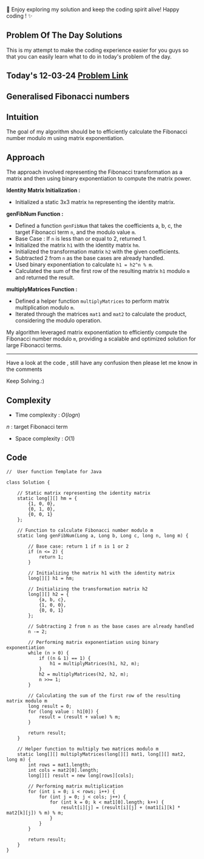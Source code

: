 🚀 Enjoy exploring my solution and keep the coding spirit alive! Happy coding ! ✨


## Problem Of The Day Solutions

This is my attempt to make the coding experience easier for you guys so that you can easily learn what to do in today's problem of the day.

## Today's 12-03-24 [Problem Link](https://www.geeksforgeeks.org/problems/generalised-fibonacci-numbers1820/1)
## Generalised Fibonacci numbers

## Intuition
The goal of my algorithm should be to efficiently calculate the Fibonacci number modulo m using matrix exponentiation. 

## Approach

The approach involved representing the Fibonacci transformation as a matrix and then using binary exponentiation to compute the matrix power.

**Identity Matrix Initialization :**
   - Initialized a static 3x3 matrix `hm` representing the identity matrix.

**genFibNum Function :**
   - Defined a function `genFibNum` that takes the coefficients a, b, c, the target Fibonacci term `n`, and the modulo value `m`.
   - Base Case : If `n` is less than or equal to 2, returned 1.
   - Initialized the matrix `h1` with the identity matrix `hm`.
   - Initialized the transformation matrix `h2` with the given coefficients.
   - Subtracted 2 from `n` as the base cases are already handled.
   - Used binary exponentiation to calculate `h1 = h2^n % m`.
   - Calculated the sum of the first row of the resulting matrix `h1` modulo `m` and returned the result.

**multiplyMatrices Function :**
   - Defined a helper function `multiplyMatrices` to perform matrix multiplication modulo `m`.
   - Iterated through the matrices `mat1` and `mat2` to calculate the product, considering the modulo operation.

My algorithm leveraged matrix exponentiation to efficiently compute the Fibonacci number modulo `m`, providing a scalable and optimized solution for large Fibonacci terms.


---
Have a look at the code , still have any confusion then please let me know in the comments

Keep Solving.:)

## Complexity
- Time complexity : $O( log n )$
<!-- Add your time complexity here, e.g. $$O())$$ -->
$n$ : target Fibonacci term

- Space complexity : $O( 1 )$
<!-- Add your space complexity here, e.g. $$O(n)$$ -->

## Code

```
//  User function Template for Java

class Solution {
    
    // Static matrix representing the identity matrix
    static long[][] hm = {
        {1, 0, 0},
        {0, 1, 0},
        {0, 0, 1}
    };

    // Function to calculate Fibonacci number modulo m
    static long genFibNum(Long a, Long b, Long c, long n, long m) {
       
        // Base case: return 1 if n is 1 or 2
        if (n <= 2) {
            return 1;
        }

        // Initializing the matrix h1 with the identity matrix
        long[][] h1 = hm;

        // Initializing the transformation matrix h2
        long[][] h2 = {
            {a, b, c},
            {1, 0, 0},
            {0, 0, 1}
        };

        // Subtracting 2 from n as the base cases are already handled
        n -= 2;

        // Performing matrix exponentiation using binary exponentiation
        while (n > 0) {
            if ((n & 1) == 1) {
                h1 = multiplyMatrices(h1, h2, m);
            }
            h2 = multiplyMatrices(h2, h2, m);
            n >>= 1;
        }

        // Calculating the sum of the first row of the resulting matrix modulo m
        long result = 0;
        for (long value : h1[0]) {
            result = (result + value) % m;
        }

        return result;
    }

    // Helper function to multiply two matrices modulo m
    static long[][] multiplyMatrices(long[][] mat1, long[][] mat2, long m) {
        int rows = mat1.length;
        int cols = mat2[0].length;
        long[][] result = new long[rows][cols];

        // Performing matrix multiplication
        for (int i = 0; i < rows; i++) {
            for (int j = 0; j < cols; j++) {
                for (int k = 0; k < mat1[0].length; k++) {
                    result[i][j] = (result[i][j] + (mat1[i][k] * mat2[k][j]) % m) % m;
                }
            }
        }

        return result;
    }
}
```
